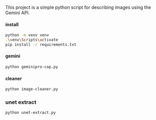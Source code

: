This project is a simple python script for describing images using the Gemini API.

#### install
```bash
python -m venv venv
.\venv\Scripts\activate
pip install -r requirements.txt
```

#### gemini
```bash
python geminipro-cap.py
```

#### cleaner
```bash
python image-cleaner.py
```

### unet extract
```bash
python unet-extract.py
```